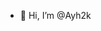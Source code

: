 - 👋 Hi, I’m @Ayh2k


<!---
Ayh2k/Ayh2k is a ✨ special ✨ repository because its `README.md` (this file) appears on your GitHub profile.
You can click the Preview link to take a look at your changes.
--->

